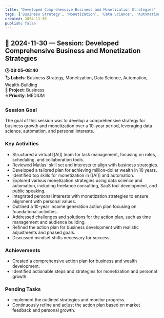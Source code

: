 ```yaml
---
title: "Developed Comprehensive Business and Monetization Strategies"
tags: ['Business Strategy', 'Monetization', 'Data Science', 'Automation', 'Wealth-Building']
created: 2024-11-30
publish: false
---
```


## 📅 2024-11-30 — Session: Developed Comprehensive Business and Monetization Strategies

**🕒 08:05–08:40**  
**🏷️ Labels**: Business Strategy, Monetization, Data Science, Automation, Wealth-Building  
**📂 Project**: Business  
**⭐ Priority**: MEDIUM  


### Session Goal
The goal of this session was to develop a comprehensive strategy for business growth and monetization over a 10-year period, leveraging data science, automation, and personal interests.

### Key Activities
- Structured a virtual [[AI]] team for task management, focusing on roles, scheduling, and collaboration tools.
- Reviewed Matías' skill set and interests to align with business strategies.
- Developed a tailored plan for achieving million-dollar wealth in 10 years.
- Identified top skills for monetization in [[AI]] and automation.
- Explored various monetization strategies using data science and automation, including freelance consulting, SaaS tool development, and public speaking.
- Integrated personal interests with monetization strategies to ensure alignment with personal values.
- Outlined a 10-year income generation action plan focusing on foundational activities.
- Addressed challenges and solutions for the action plan, such as time management and audience building.
- Refined the action plan for business development with realistic adjustments and phased goals.
- Discussed mindset shifts necessary for success.

### Achievements
- Created a comprehensive action plan for business and wealth development.
- Identified actionable steps and strategies for monetization and personal growth.

### Pending Tasks
- Implement the outlined strategies and monitor progress.
- Continuously refine and adjust the action plan based on market feedback and personal growth.

